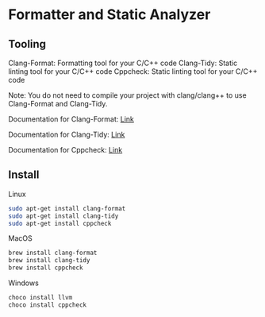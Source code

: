 # Formatter and Static Analyzer

## Tooling

Clang-Format: Formatting tool for your C/C++ code
Clang-Tidy: Static linting tool for your C/C++ code
Cppcheck: Static linting tool for your C/C++ code

Note: You do not need to compile your project with clang/clang++ to use Clang-Format and Clang-Tidy.

Documentation for Clang-Format: [Link](https://clang.llvm.org/docs/ClangFormat.html)

Documentation for Clang-Tidy: [Link](https://clang.llvm.org/extra/clang-tidy/)

Documentation for Cppcheck: [Link](https://github.com/danmar/cppcheck)

## Install

Linux

```bash
sudo apt-get install clang-format
sudo apt-get install clang-tidy
sudo apt-get install cppcheck
```

MacOS

```bash
brew install clang-format
brew install clang-tidy
brew install cppcheck
```

Windows

```bash
choco install llvm
choco install cppcheck
````
